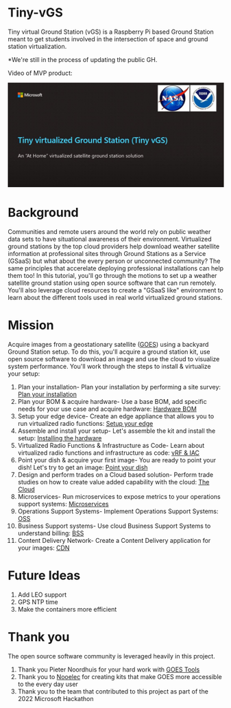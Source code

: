 # Tiny-vGS

Tiny virtual Ground Station (vGS) is a Raspberry Pi based Ground Station meant to get students involved in the intersection of space and ground station virtualization.

*We're still in the process of updating the public GH.

Video of MVP product:



[![Tiny vGS](https://github.com/FIU-ELF/Tiny-vGS/blob/main/Docs/Images/vid.JPG)](https://www.youtube.com/watch?v=BR16w32aYq8 "Tiny vGS")

# Background

Communities and remote users around the world rely on public weather data sets to have situational awareness of their environment. Virtualized ground stations by the top cloud providers help download weather satellite information at professional sites through Ground Stations as a Service (GSaaS) but what about the every person or unconnected community? The same principles that accerelate deploying professional installations can help them too! In this tutorial, you'll go through the motions to set up a weather satellite ground station using open source software that can run remotely. You'll also leverage cloud resources to create a "GSaaS like" environment to learn about the different tools used in real world virtualized ground stations.

# Mission 

Acquire images from a geostationary satellite ([GOES](/Docs/GOES.md)) using a backyard Ground Station setup. To do this, you'll acquire a ground station kit, use open source software to download an image and use the cloud to visualize system performance. You'll work through the steps to install & virtualize your setup:

1. Plan your installation- Plan your installation by performing a site survey: [Plan your installation](/Docs/PLANNING.md)
3. Plan your BOM & acquire hardware- Use a base BOM, add specific needs for your use case and acquire hardware: [Hardware BOM](/Docs/SAT_HARDWARE_BOM.md)
4. Setup your edge device- Create an edge appliance that allows you to run virtualized radio functions: [Setup your edge](/Docs/EDGE.md)
5. Assemble and install your setup- Let's assemble the kit and install the setup: [Installing the hardware](/Docs/INSTALL.md)
6. Virtualized Radio Functions & Infrastructure as Code- Learn about virtualized radio functions and infrastructure as code: [vRF & IAC](/Docs/IAC_VRF.md)
7. Point your dish & acquire your first image- You are ready to point your dish! Let's try to get an image: [Point your dish](/Docs/POINTING.md)
8. Design and perform trades on a Cloud based solution- Perform trade studies on how to create value added capability with the cloud: [The Cloud](/Docs/CLOUD.md)
9. Microservices- Run microservices to expose metrics to your operations support systems: [Microservices](/Docs/MICRO.md)
10. Operations Support Systems- Implement Operations Support Systems: [OSS](/Docs/OSS.md)
11. Business Support systems- Use cloud Business Support Systems to understand billing: [BSS](/Docs/BSS.md)
12. Content Delivery Network- Create a Content Delivery application for your images: [CDN](/Docs/CDN.md)

# Future Ideas 

1. Add LEO support
2. GPS NTP time
3. Make the containers more efficient

# Thank you

The open source software community is leveraged heavily in this project. 

1. Thank you Pieter Noordhuis for your hard work with [GOES Tools](https://github.com/pietern/goestools) 
2. Thank you to [Nooelec](https://www.nooelec.com/store/) for creating kits that make GOES more accessible to the every day user
3. Thank you to the team that contributed to this project as part of the 2022 Microsoft Hackathon 




